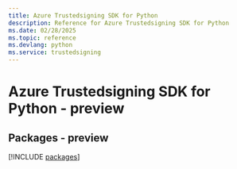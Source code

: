 ```yaml
---
title: Azure Trustedsigning SDK for Python
description: Reference for Azure Trustedsigning SDK for Python
ms.date: 02/28/2025
ms.topic: reference
ms.devlang: python
ms.service: trustedsigning
---
```

# Azure Trustedsigning SDK for Python - preview
## Packages - preview
[!INCLUDE [packages](trustedsigning-index.md)]